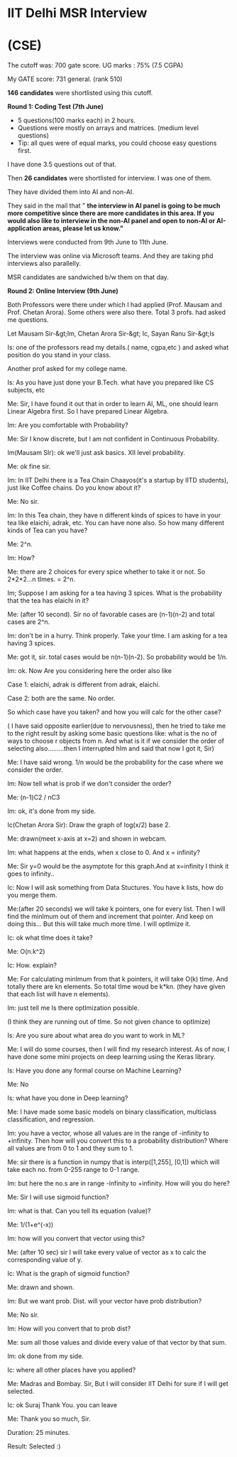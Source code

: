 # **IIT Delhi MSR Interview**

# **(CSE)**

The cutoff was: 700 gate score. UG marks : 75% (7.5 CGPA)

My GATE score: 731 general. (rank 510)

**146 candidates** were shortlisted using this cutoff.

**Round 1: Coding Test (7th June)**

- 5 questions(100 marks each) in 2 hours.
- Questions were mostly on arrays and matrices. (medium level questions)
- Tip: all ques were of equal marks, you could choose easy questions first.

I have done 3.5 questions out of that.

Then **26 candidates** were shortlisted for interview. I was one of them.

They have divided them into AI and non-AI.

They said in the mail that &quot; **the interview in AI panel is going to be much more competitive since there are more candidates in this area. If you would also like to interview in the non-AI panel and open to non-AI or AI-application areas, please let us know.&quot;**

Interviews were conducted from 9th June to 11th June.

The interview was online via Microsoft teams. And they are taking phd interviews also parallelly.

MSR candidates are sandwiched b/w them on that day.

**Round 2: Online Interview (9th June)**

Both Professors were there under which I had applied (Prof. Mausam and Prof. Chetan Arora). Some others were also there. Total 3 profs. had asked me questions.

Let Mausam Sir-\&gt;Im, Chetan Arora Sir-\&gt; Ic, Sayan Ranu Sir-\&gt;Is

Is: one of the professors read my details.( name, cgpa,etc ) and asked what position do you stand in your class.

Another prof asked for my college name.

Is: As you have just done your B.Tech. what have you prepared like CS subjects, etc

Me: Sir, I have found it out that in order to learn AI, ML, one should learn Linear Algebra first. So I have prepared Linear Algebra.

Im: Are you comfortable with Probability?

Me: Sir I know discrete, but I am not confident in Continuous Probability.

Im(Mausam SIr): ok we&#39;ll just ask basics. XII level probability.

Me: ok fine sir.

Im: In IIT Delhi there is a Tea Chain Chaayos(it&#39;s a startup by IITD students), just like Coffee chains. Do you know about it?

Me: No sir.

Im: In this Tea chain, they have n different kinds of spices to have in your tea like elaichi, adrak, etc. You can have none also. So how many different kinds of Tea can you have?

Me: 2^n.

Im: How?

Me: there are 2 choices for every spice whether to take it or not. So 2\*2\*2...n tImes. = 2^n.

Im; Suppose I am asking for a tea having 3 spices. What is the probability that the tea has elaichi in it?

Me: (after 10 second). Sir no of favorable cases are (n-1)(n-2) and total cases are 2^n.

Im: don&#39;t be in a hurry. Think properly. Take your tIme. I am asking for a tea having 3 spices.

Me: got it, sir. total cases would be n(n-1)(n-2). So probability would be 1/n.

Im: ok. Now Are you considering here the order also like

Case 1: elaichi, adrak is different from adrak, elaichi.

Case 2: both are the same. No order.

So which case have you taken? and how you will calc for the other case?

( I have said opposite earlier(due to nervousness), then he tried to take me to the right result by asking some basic questions like: what is the no of ways to choose r objects from n. And what is it if we consider the order of selecting also……...then I interrupted hIm and said that now I got it, Sir)

Me: I have said wrong. 1/n would be the probability for the case where we consider the order.

Im: Now tell what is prob if we don&#39;t consider the order?

Me: (n-1)C2 / nC3

Im: ok, it&#39;s done from my side.

Ic(Chetan Arora Sir): Draw the graph of log(x/2) base 2.

Me: drawn(meet x-axis at x=2) and shown in webcam.

Im: what happens at the ends, when x close to 0. And x = infinity?

Me: Sir y=0 would be the asymptote for this graph.And at x=infinity I think it goes to infinity..

Ic: Now I will ask something from Data Stuctures. You have k lists, how do you merge them.

Me:(after 20 seconds) we will take k pointers, one for every list. Then I will find the minImum out of them and increment that pointer. And keep on doing this… But this will take much more tIme. I will optImize it.

Ic: ok what tIme does it take?

Me: O(n.k^2)

Ic: How. explain?

Me: For calculating minImum from that k pointers, it will take O(k) tIme. And totally there are kn elements. So total tIme woud be k\*kn. (they have given that each list will have n elements).

Im: just tell me Is there optImization possible.

(I think they are running out of tIme. So not given chance to optImize)

Is: Are you sure about what area do you want to work in ML?

Me: I will do some courses, then I will find my research interest. As of now, I have done some mini projects on deep learning using the Keras library.

Is: Have you done any formal course on Machine Learning?

Me: No

Is: what have you done in Deep learning?

Me: I have made some basic models on binary classification, multiclass classification, and regression.

Im: you have a vector, whose all values are in the range of -infinity to +infinity. Then how will you convert this to a probability distribution? Where all values are from 0 to 1 and they sum to 1.

Me: sir there is a function in numpy that is interp([1,255], [0,1]) which will take each no. from 0-255 range to 0-1 range.

Im: but here the no.s are in range -infinity to +infinity. How will you do here?

Me: Sir I will use sigmoid function?

Im: what is that. Can you tell its equation (value)?

Me: 1/(1+e^(-x))

Im: how will you convert that vector using this?

Me: (after 10 sec) sir I will take every value of vector as x to calc the corresponding value of y.

Ic: What is the graph of sigmoid function?

Me: drawn and shown.

Im: But we want prob. Dist. will your vector have prob distribution?

Me: No sir.

Im: How will you convert that to prob dist?

Me: sum all those values and divide every value of that vector by that sum.

Im: ok done from my side.

Ic: where all other places have you applied?

Me: Madras and Bombay. Sir, But I will consider IIT Delhi for sure if I will get selected.

Ic: ok Suraj Thank You. you can leave

Me: Thank you so much, Sir.

Duration: 25 minutes.

Result: Selected :)